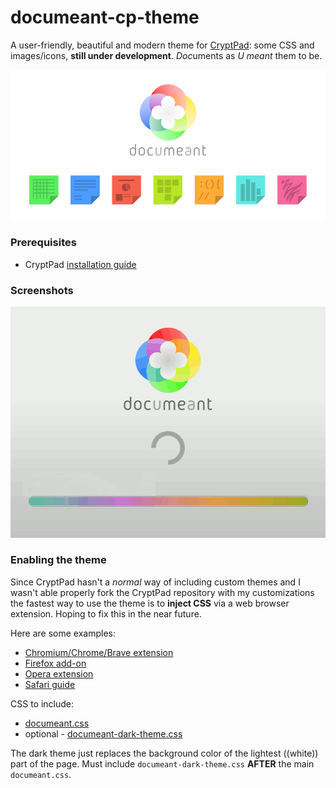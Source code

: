 # documeant-cp-theme
A user-friendly, beautiful and modern theme for [CryptPad](https://github.com/xwiki-labs/cryptpad): some CSS and images/icons, **still under development**.
*Doc*uments as *U* *meant* them to be.

![theme showcase](https://raw.githubusercontent.com/diesys/documeant-cp-theme/master/img/documeant-theme.png)

### Prerequisites
 * CryptPad [installation guide](https://github.com/xwiki-labs/cryptpad/wiki/Installation-guide)

### Screenshots
![showcase](https://raw.githubusercontent.com/diesys/documeant-cp-theme/master/img/screens/screens.gif)

### Enabling the theme
Since CryptPad hasn't a *normal* way of including custom themes and I wasn't able properly fork the CryptPad repository with my customizations the fastest way to use the theme is to **inject CSS** via a web browser extension. Hoping to fix this in the near future.

Here are some examples:
 * [Chromium/Chrome/Brave extension](https://chrome.google.com/webstore/detail/super-css-inject/pcfpmmmjdgngeidaggcahhoncahmpiin)
 * [Firefox add-on](https://addons.mozilla.org/en-US/firefox/addon/customcss-injector/)
 * [Opera extension](https://addons.opera.com/en/extensions/details/custom-style-script/)
 * [Safari guide](https://developer.apple.com/documentation/safariservices/safari_app_extensions/injecting_css_style_sheets_into_a_webpage)

CSS to include:
 * [documeant.css](https://raw.githubusercontent.com/diesys/documeant-cp-theme/master/documeant.css)
 * optional - [documeant-dark-theme.css](https://raw.githubusercontent.com/diesys/documeant-cp-theme/master/documeant-dark-theme.css)

The dark theme just replaces the background color of the lightest ((white)) part of the page. Must include `documeant-dark-theme.css` **AFTER** the main `documeant.css`.
